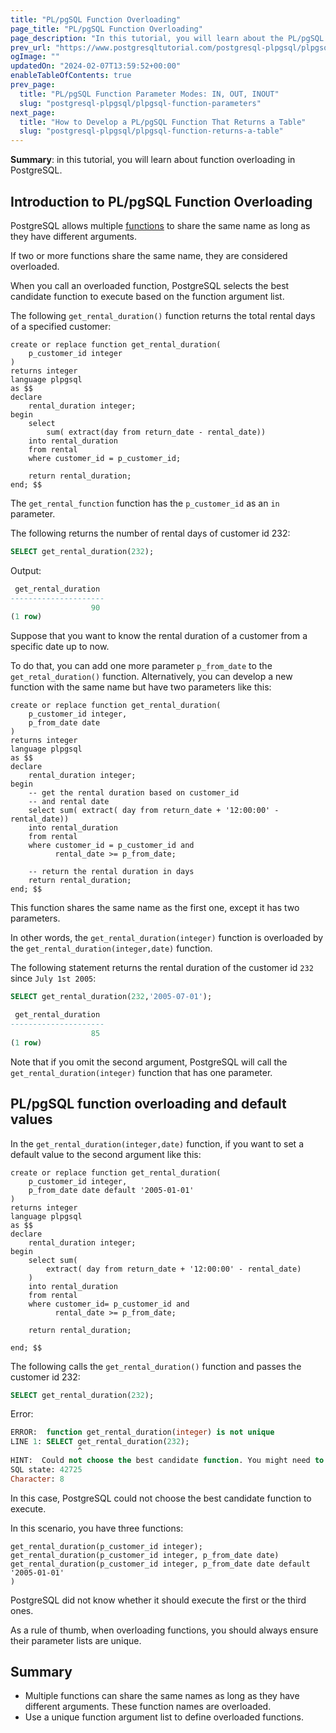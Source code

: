 ```yaml
---
title: "PL/pgSQL Function Overloading"
page_title: "PL/pgSQL Function Overloading"
page_description: "In this tutorial, you will learn about the PL/pgSQL function overloading feature that helps you develop flexible functions."
prev_url: "https://www.postgresqltutorial.com/postgresql-plpgsql/plpgsql-function-overloading/"
ogImage: ""
updatedOn: "2024-02-07T13:59:52+00:00"
enableTableOfContents: true
prev_page: 
  title: "PL/pgSQL Function Parameter Modes: IN, OUT, INOUT"
  slug: "postgresql-plpgsql/plpgsql-function-parameters"
next_page: 
  title: "How to Develop a PL/pgSQL Function That Returns a Table"
  slug: "postgresql-plpgsql/plpgsql-function-returns-a-table"
---
```





**Summary**: in this tutorial, you will learn about function overloading in PostgreSQL.


## Introduction to PL/pgSQL Function Overloading

PostgreSQL allows multiple [functions](postgresql-create-function) to share the same name as long as they have different arguments.

If two or more functions share the same name, they are considered overloaded.

When you call an overloaded function, PostgreSQL selects the best candidate function to execute based on the function argument list.

The following `get_rental_duration()` function returns the total rental days of a specified customer:


```sqlsql
create or replace function get_rental_duration(
	p_customer_id integer
)
returns integer 
language plpgsql
as $$
declare 
	rental_duration integer; 
begin
	select 
		sum( extract(day from return_date - rental_date)) 
	into rental_duration 
    from rental 
	where customer_id = p_customer_id;

	return rental_duration;
end; $$

```
The `get_rental_function` function has the `p_customer_id` as an `in` parameter.

The following returns the number of rental days of customer id 232:


```sql
SELECT get_rental_duration(232);
```
Output:


```sql
 get_rental_duration
---------------------
                  90
(1 row)
```
Suppose that you want to know the rental duration of a customer from a specific date up to now.

To do that, you can add one more parameter `p_from_date` to the `get_retal_duration()` function. Alternatively, you can develop a new function with the same name but have two parameters like this:


```
create or replace function get_rental_duration(
	p_customer_id integer, 
	p_from_date date
)
returns integer 
language plpgsql
as $$
declare 
	rental_duration integer;
begin
	-- get the rental duration based on customer_id 
	-- and rental date
	select sum( extract( day from return_date + '12:00:00' - rental_date)) 
	into rental_duration
	from rental 
	where customer_id = p_customer_id and 
		  rental_date >= p_from_date;
	
	-- return the rental duration in days
	return rental_duration;
end; $$

```
This function shares the same name as the first one, except it has two parameters.

In other words, the `get_rental_duration(integer)` function is overloaded by the `get_rental_duration(integer,date)` function.

 The following statement returns the rental duration of the customer id `232` since `July 1st 2005`:


```sql
SELECT get_rental_duration(232,'2005-07-01');
```

```sql
 get_rental_duration
---------------------
                  85
(1 row)

```
Note that if you omit the second argument, PostgreSQL will call the `get_rental_duration(integer)` function that has one parameter.


## PL/pgSQL function overloading and default values

In the `get_rental_duration(integer,date)` function, if you want to set a default value to the second argument like this:


```
create or replace function get_rental_duration(
	p_customer_id integer, 
	p_from_date date default '2005-01-01'
)
returns integer
language plpgsql
as $$
declare 
	rental_duration integer;
begin
	select sum( 
		extract( day from return_date + '12:00:00' - rental_date)
	) 
	into rental_duration
	from rental 
	where customer_id= p_customer_id and 
		  rental_date >= p_from_date;
	 
	return rental_duration;

end; $$
```
The following calls the `get_rental_duration()` function and passes the customer id 232:


```sql
SELECT get_rental_duration(232);
```
Error:


```sql
ERROR:  function get_rental_duration(integer) is not unique
LINE 1: SELECT get_rental_duration(232);
               ^
HINT:  Could not choose the best candidate function. You might need to add explicit type casts.
SQL state: 42725
Character: 8
```
In this case, PostgreSQL could not choose the best candidate function to execute.

In this scenario, you have three functions:


```
get_rental_duration(p_customer_id integer);
get_rental_duration(p_customer_id integer, p_from_date date)
get_rental_duration(p_customer_id integer, p_from_date date default '2005-01-01'
)
```
PostgreSQL did not know whether it should execute the first or the third ones.

As a rule of thumb, when overloading functions, you should always ensure their parameter lists are unique.


## Summary

* Multiple functions can share the same names as long as they have different arguments. These function names are overloaded.
* Use a unique function argument list to define overloaded functions.

